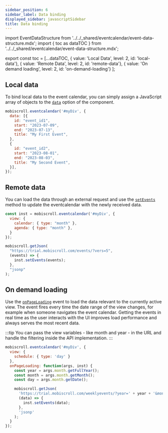```yaml
---
sidebar_position: 6
sidebar_label: Data binding
displayed_sidebar: javascriptSidebar
title: Data binding
---
```


import EventDataStructure from '../../_shared/eventcalendar/event-data-structure.mdx';
import { toc as dataTOC } from '../../_shared/eventcalendar/event-data-structure.mdx';

export const toc = [...dataTOC,
 { value: 'Local Data', level: 2, id: 'local-data'},
 { value: 'Remote Data', level: 2, id: 'remote-data'},
 { value: 'On demand loading', level: 2, id: 'on-demand-loading'}
];

<EventDataStructure />

<h2 id="local-data">Local data</h2>

To bind local data to the event calendar, you can simply assign a JavaScript array of objects to the [`data`](api#opt-data) option of the component.

```js
mobiscroll.eventcalendar('#myDiv', {
  data: [{
    id: "event_id1",
    start: "2023-07-09",
    end: "2023-07-13",
    title: "My First Event",
  },
  {
    id: "event_id2",
    start: "2023-08-01",
    end: "2023-08-03",
    title: "My Second Event",
  }],
});
```

<h2 id="remote-data">Remote data</h2>

You can load the data through an external request and use the [`setEvents`](./api#method-setEvents) method to update the eventcalendar with the newly received data.

```js
const inst = mobiscroll.eventcalendar('#myDiv', {
  view: {
    calendar: { type: "month" },
    agenda: { type: "month" },
  }
});

mobiscroll.getJson(
  "https://trial.mobiscroll.com/events/?vers=5",
  (events) => {
    inst.setEvents(events);
  },
  "jsonp"
);
```

<h2 id="on-demand-loading">On demand loading</h2>

Use the [`onPageLoading`](api#event-onPageLoading) event to load the data relevant to the currently active view. The event fires every time the date range of the view changes, for example when someone navigates the event calendar. Getting the events in real time as the user interacts with the UI improves load performance and always serves the most recent data.

:::tip
You can pass the view variables - like month and year - in the URL and handle the filtering inside the API implementation.
:::

```js
mobiscroll.eventcalendar('#myDiv', {
  view: {
    schedule: { type: 'day' }
  },
  onPageLoading: function(args, inst) {
    const year = args.month.getFullYear();
    const month = args.month.getMonth();
    const day = args.month.getDate();

    mobiscroll.getJson(
      'https://trial.mobiscroll.com/weeklyevents/?year=' + year + '&month=' + month + '&day=' + day,
      (data) => {
        inst.setEvents(data);
      },
      'jsonp'
    );
  }
});
```
